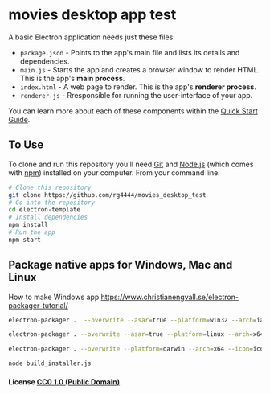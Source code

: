 # movies desktop app test

A basic Electron application needs just these files:

- `package.json` - Points to the app's main file and lists its details and dependencies.
- `main.js` - Starts the app and creates a browser window to render HTML. This is the app's **main process**.
- `index.html` - A web page to render. This is the app's **renderer process**.
- `renderer.js` - Rresponsible for running the user-interface of your app.

You can learn more about each of these components within the [Quick Start Guide](http://electron.atom.io/docs/tutorial/quick-start).

## To Use

To clone and run this repository you'll need [Git](https://git-scm.com) and [Node.js](https://nodejs.org/en/download/) (which comes with [npm](http://npmjs.com)) installed on your computer. From your command line:

```bash
# Clone this repository
git clone https://github.com/rg4444/movies_desktop_test
# Go into the repository
cd electron-template
# Install dependencies
npm install
# Run the app
npm start
```

## Package native apps for Windows, Mac and Linux 


How to make Windows app
https://www.christianengvall.se/electron-packager-tutorial/
```bash
electron-packager .  --overwrite --asar=true --platform=win32 --arch=ia32  --prune=true --out=release-builds --version-string.CompanyName=CE --version-string.FileDescription=CE --version-string.ProductName="Filmas-lv desktop app"

electron-packager . --overwrite --asar=true --platform=linux --arch=x64 --icon=icon3.ico --prune=true --out=release-builds

electron-packager . --overwrite --platform=darwin --arch=x64 --icon=icon.icns --prune=true --out=release-builds

node build_installer.js
```


#### License [CC0 1.0 (Public Domain)](LICENSE.md)
